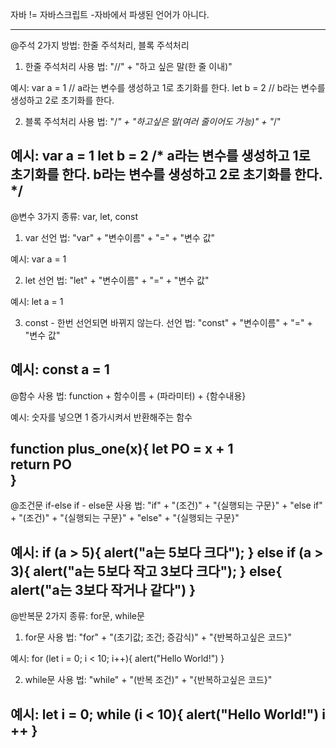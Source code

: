 자바 != 자바스크립트
-자바에서 파생된 언어가 아니다.

-------------------------------------------------------
@주석
2가지 방법: 한줄 주석처리, 블록 주석처리

1. 한줄 주석처리
사용 법:
"//" + "하고 싶은 말(한 줄 이내)"

예시: 
var a = 1 // a라는 변수를 생성하고 1로 초기화를 한다.
let b = 2 // b라는 변수를 생성하고 2로 초기화를 한다.

2. 블록 주석처리
사용 법:
"/*" + "하고싶은 말(여러 줄이어도 가능)" + "*/"

예시:
var a = 1
let b = 2
/* 
a라는 변수를 생성하고 1로 초기화를 한다.
b라는 변수를 생성하고 2로 초기화를 한다.
*/ 
-------------------------------------------------------
@변수
3가지 종류: var, let, const

1. var
선언 법:
"var" + "변수이름" + "=" + "변수 값" 

예시:
var a = 1

2. let
선언 법:
"let" + "변수이름" + "=" + "변수 값" 

예시:
let a = 1

3. const  - 한번 선언되면 바뀌지 않는다.
선언 법:
"const" + "변수이름" + "=" + "변수 값" 

예시:
const a = 1
-------------------------------------------------------
@함수
사용 법:
function + 함수이름 + (파라미터) + {함수내용}

예시: 숫자를 넣으면 1 증가시켜서 반환해주는 함수

function plus_one(x){
    let PO = x + 1  
    return PO  
}
-------------------------------------------------------
@조건문
if-else if - else문
사용 법:
"if" + "(조건)" + "{실행되는 구문}" + "else if" + "(조건)" + "{실행되는 구문}" + "else" + "{실행되는 구문}"

예시:
if (a > 5){
    alert("a는 5보다 크다");
} else if (a > 3){
    alert("a는 5보다 작고 3보다 크다");
} else{
    alert("a는 3보다 작거나 같다")
}
-------------------------------------------------------
@반복문
2가지 종류: for문, while문

1. for문
사용 법:
"for" + "(초기값; 조건; 증감식)" + "{반복하고싶은 코드}"

예시:
for (let i = 0; i < 10; i++){
    alert("Hello World!")
}

2. while문
사용 법:
"while" + "(반복 조건)" + "{반복하고싶은 코드}"

예시:
let i = 0;
while (i < 10){
    alert("Hello World!")
    i ++
}
--------------------------------------------------------